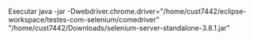 Executar
java -jar -Dwebdriver.chrome.driver="/home/cust7442/eclipse-workspace/testes-com-selenium/comedriver" "/home/cust7442/Downloads/selenium-server-standalone-3.8.1.jar"
